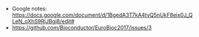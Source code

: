
- Google notes: https://docs.google.com/document/d/1BgedA3T7kA4tvQ5nUkF8eix0J_QLeN_oXhS9RjJBgj8/edit#
- https://github.com/Bioconductor/EuroBioc2017/issues/3


